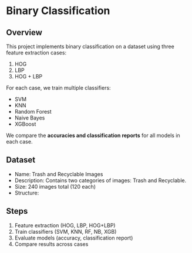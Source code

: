 # Binary Classification

## Overview
This project implements binary classification on a dataset using three feature extraction cases:  
1. HOG  
2. LBP  
3. HOG + LBP  

For each case, we train multiple classifiers:
- SVM
- KNN
- Random Forest
- Naive Bayes
- XGBoost

We compare the **accuracies and classification reports** for all models in each case.


## Dataset
- Name: Trash and Recyclable Images
- Description: Contains two categories of images: Trash and Recyclable.
- Size: 240 images total (120 each)
- Structure:

## Steps
1. Feature extraction (HOG, LBP, HOG+LBP)
2. Train classifiers (SVM, KNN, RF, NB, XGB)
3. Evaluate models (accuracy, classification report)
4. Compare results across cases

